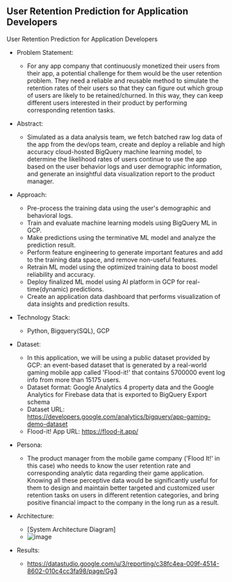 ## User Retention Prediction for Application Developers

User Retention Prediction for Application Developers

* Problem Statement:

  * For any app company that continuously monetized their users from their app, a potential challenge for them would be the user retention problem. They need a reliable and reusable method to simulate the retention rates of their users so that they can figure out which group of users are likely to be retained/churned. In this way, they can keep different users interested in their product by performing corresponding retention tasks.

* Abstract:

  * Simulated as a data analysis team, we fetch batched raw log data of the app from the dev/ops team, create and deploy a reliable and high accuracy cloud-hosted BigQuery machine learning model, to determine the likelihood rates of users continue to use the app based on the user behavior logs and user demographic information, and generate an insightful data visualization report to the product manager.

* Approach:

  * Pre-process the training data using the user's demographic and behavioral logs.
  * Train and evaluate machine learning models using BigQuery ML in GCP.
  * Make predictions using the terminative ML model and analyze the prediction result.
  * Perform feature engineering to generate important features and add to the training data space, and remove non-useful features.
  * Retrain ML model using the optimized training data to boost model reliability and accuracy.
  * Deploy finalized ML model using AI platform in GCP for real-time(dynamic) predictions.
  * Create an application data dashboard that performs visualization of data insights and prediction results.

* Technology Stack:

  * Python, Bigquery(SQL), GCP

* Dataset:
  * In this application, we will be using a public dataset provided by GCP: an event-based dataset that is generated by a real-world gaming mobile app called 'Flood-it!' that contains 5700000 event log info from more than 15175 users.
  * Dataset format: Google Analytics 4 property data and the Google Analytics for Firebase data that is exported to BigQuery Export schema
  * Dataset URL: <https://developers.google.com/analytics/bigquery/app-gaming-demo-dataset>
  * Flood-it! App URL: <https://flood-it.app/>

* Persona:
  * The product manager from the mobile game company ('Flood It!' in this case) who needs to know the user retention rate and corresponding analytic data regarding their game application. Knowing all these perceptive data would be significantly useful for them to design and maintain better targeted and customized user retention tasks on users in different retention categories, and bring positive financial impact to the company in the long run as a result.

* Architecture:
  * [System Architecture Diagram]
  *  ![image](https://user-images.githubusercontent.com/99863530/169192085-ba219519-ffc2-48cf-bd91-950a9b0723c6.png)


* Results:
  * https://datastudio.google.com/u/3/reporting/c38fc4ea-009f-4514-8602-010c4cc3fa98/page/Gg3
  
